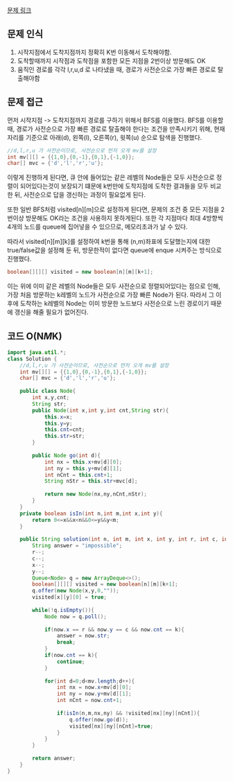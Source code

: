 [문제 링크](https://school.programmers.co.kr/learn/courses/30/lessons/150365)

## 문제 인식
1. 시작지점에서 도착지점까지 정확히 K번 이동해서 도착해야함.
2. 도착할때까지 시작점과 도착점을 포함한 모든 지점을 2번이상 방문해도 OK
3. 움직인 경로를 각각 l,r,u,d 로 나타냈을 때, 경로가 사전순으로 가장 빠른 경로로 탈출해야함

## 문제 접근
먼저 시작지점 -> 도착지점까지 경로를 구하기 위해서 BFS를 이용했다. BFS를 이용할 때, 경로가 사전순으로 가장 빠른 경로로 탈출해야 한다는 조건을 만족시키기 위해,
현재 자리를 기준으로 아래(d), 왼쪽(l), 오른쪽(r), 윗쪽(u) 순으로 탐색을 진행했다.
```java
//d,l,r,u 가 사전순이므로, 사전순으로 먼저 오게 mv를 설정
int mv[][] = {{1,0},{0,-1},{0,1},{-1,0}};
char[] mvc = {'d','l','r','u'};
```
이렇게 진행하게 된다면, 큐 안에 들어있는 같은 레벨의 Node들은 모두 사전순으로 정렬이 되어있다는것이 보장되기 떄문에 k번만에 도착지점에 도착한 결과들을 모두 비교한 뒤, 사전순으로 답을 갱신하는 과정이 필요없게 된다.

또한 일반 BFS처럼 visited[n][m]으로 설정하게 된다면, 문제의 조건 중 모든 지점을 2번이상 방문해도 OK라는 조건을 사용하지 못하게된다. 또한 각 지점마다 최대 4방향씩 4개의 노드를 queue에 집어넣을 수 있으므로, 메모리초과가 날 수 있다. 

따라서 visited[n][m][k]를 설정하여 k번을 통해 (n,m)좌표에 도달했는지에 대한 true/false값을 설정해 둔 뒤, 방문한적이 없다면 queue에 enque 시켜주는 방식으로 진행했다.
```java
boolean[][][] visited = new boolean[n][m][k+1];
```
이는 위에 이미 같은 레벨의 Node들은 모두 사전순으로 정렬되어있다는 점으로 인해, 가장 처음 방문하는 k레벨의 노드가 사전순으로 가장 빠른 Node가 된다. 따라서 그 이후에 도착하는 k레벨의 Node는 이미 방문한 노드보다 사전순으로 느린 경로이기 때문에 갱신을 해줄 필요가 없어진다.

## 코드 O(N*M*K)
```java
import java.util.*;
class Solution {
    //d,l,r,u 가 사전순이므로, 사전순으로 먼저 오게 mv를 설정
    int mv[][] = {{1,0},{0,-1},{0,1},{-1,0}};
    char[] mvc = {'d','l','r','u'};
    
    public class Node{
        int x,y,cnt;
        String str;
        public Node(int x,int y,int cnt,String str){
            this.x=x;
            this.y=y;
            this.cnt=cnt;
            this.str=str;
        }
        
        public Node go(int d){
            int nx = this.x+mv[d][0];
            int ny = this.y+mv[d][1];
            int nCnt = this.cnt+1;
            String nStr = this.str+mvc[d];
            
            return new Node(nx,ny,nCnt,nStr);
        }
    }
    private boolean isIn(int n,int m,int x,int y){
        return 0<=x&&x<n&&0<=y&&y<m;
    }
    
    public String solution(int n, int m, int x, int y, int r, int c, int k) {
        String answer = "impossible";
        r--;
        c--;
        x--;
        y--;
        Queue<Node> q = new ArrayDeque<>();
        boolean[][][] visited = new boolean[n][m][k+1];
        q.offer(new Node(x,y,0,""));
        visited[x][y][0] = true;
        
        while(!q.isEmpty()){
            Node now = q.poll();
            
            if(now.x == r && now.y == c && now.cnt == k){
                answer = now.str;
                break;
            }
            if(now.cnt == k){
                continue;
            }
            
            for(int d=0;d<mv.length;d++){
                int nx = now.x+mv[d][0];
                int ny = now.y+mv[d][1];
                int nCnt = now.cnt+1;
                
                if(isIn(n,m,nx,ny) && !visited[nx][ny][nCnt]){
                    q.offer(now.go(d));
                    visited[nx][ny][nCnt]=true;
                }
            }
        }
        
        return answer;
    }
}
```
